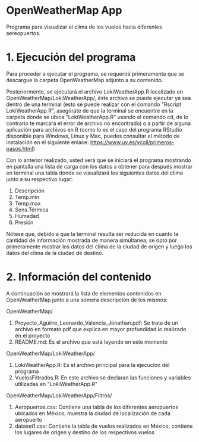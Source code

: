 # OpenWeatherMap App
Programa para visualizar el clima de los vuelos hacia diferentes aereopuertos.

# 1. Ejecución del programa

Para proceder a ejecutar el programa, se requerirá primeramente que se descargue la carpeta OpenWeatherMap adjunto a su contenido.

Posteriormente, se ejecutará el archivo LokiWeatherApp.R localizado en OpenWeatherMap/LokiWeatherApp/, éste archivo se puede ejecutar ya sea dentro de una terminal
(esto se puede realizar con el comando "Rscript LokiWeatherApp.R", asegúrate de que la terminal se encuentre en la carpeta donde se ubica "LokiWeatherApp.R" usando el comando cd, de lo contrario te marcará el error de archivo no encontrado) o a partir de alguna aplicación para archivos en R (como lo es el caso del programa RStudio disponible para Windows, Linux y Mac, puedes consultar el método de instalación en el siguiente enlace: https://www.uv.es/vcoll/primeros-pasos.html)

Con lo anterior realizado, usted verá que se iniciará el programa mostrando en pantalla una lista de carga con los datos a obtener para después mostrar en terminal
una tabla donde se visualizará los siguientes datos del clima junto a su respectivo lugar: 

1. Descripción
2. Temp.min
3. Temp.max
4. Sens.Térmica
5. Humedad
6. Presión

Nótese que, debido a que la terminal resulta ser reducida en cuanto la cantidad de información mostrada de manera simultanea, se optó por primeramente mostrar los datos
del clima de la ciudad de origen y luego los datos del clima de la ciudad de destino.

# 2. Información del contenido

A continuación se mostrará la lista de elementos contenidos en OpenWeatherMap junto a una somera descripción de los mismos:

OpenWeatherMap/

1. Proyecto_Aguirre_Leonardo_Valencia_Jonathan.pdf: Se trata de un archivo en formato pdf que explica en mayor profundidad lo realizado en el proyecto
2. README.md: Es el archivo que está leyendo en este momento

  OpenWeatherMap/LokiWeatherApp/
  
  1. LokiWeatherApp.R: Es el archivo principal para la ejecución del programa
  2. VuelosFiltrados.R: En este archivo se declaran las funciones y variables utilizadas en "LokiWeatherApp.R"

  OpenWeatherMap/LokiWeatherApp/Filtros/
  
  1. Aeropuertos.csv: Contiene una tabla de los diferentes aeropuertos ubicados en México, muestra la ciudad de localización de cada aeropuerto
  2. dataset1.csv: Contiene la tabla de vuelos realizados en México, contiene los lugares de origen y destino de los respectivos vuelos
